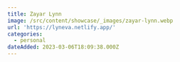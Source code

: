 ```yaml
---
title: Zayar Lynn
image: /src/content/showcase/_images/zayar-lynn.webp
url: 'https://lyneva.netlify.app/'
categories:
  - personal
dateAdded: 2023-03-06T18:09:38.000Z
---
```


